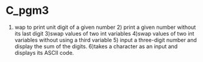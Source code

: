 # C_pgm3
1) wap to print unit digit of a given number  2) print a given number without its last digit 3)swap values of two int variables  4)swap values of two int variables without using a third variable  5) input a three-digit number and display the sum of the digits.  6)takes a character as an input and displays its ASCII code.
